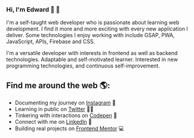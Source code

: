 ### Hi, I'm Edward 👋 🙂

I'm a self-taught web developer who is passionate about learning web development. I find it more and more exciting with every new application I deliver. Some technologies I enjoy working with include GSAP, PWA, JavaScript, APIs, Firebase and CSS. 

I'm a versatile developer with interests in frontend as well as backend technologies. Adaptable and self-motivated learner. Interested in new programming technologies, and continuous self-improvement.

## Find me around the web 🌎: 
- Documenting my journey on <a href="https://instagram.com/_edwardleung">Instagram</a> 📝 
- Learning in public on <a href="https://twitter.com/_eddieleung">Twitter</a> ✍🏾
- Tinkering with interactions on <a href="https://codepen.io/edward-leung">Codepen</a> 🏓
- Connect with me on <a href="https://www.linkedin.com/in/edward-leung-3a6165142/">LinkedIn</a> 💼
- Building real projects on <a href="https://www.frontendmentor.io/profile/Edwardleung1">Frontend Mentor</a> 💻 
